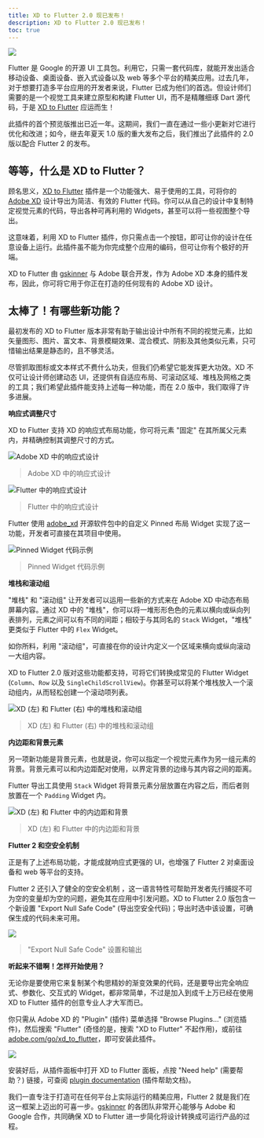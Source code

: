 ```yaml
---
title: XD to Flutter 2.0 现已发布！
description: XD to Flutter 2.0 现已发布！
toc: true
---
```


![]({{site.flutter-files-cn}}/posts/images/2021/05/JEUpoL.jpg)

Flutter 是 Google 的开源 UI 工具包。利用它，只需一套代码库，就能开发出适合移动设备、桌面设备、嵌入式设备以及 web 等多个平台的精美应用。过去几年，对于想要打造多平台应用的开发者来说，Flutter 已成为他们的首选。但设计师们需要的是一个视觉工具来建立原型和构建 Flutter UI，而不是精雕细琢 Dart 源代码，于是 [XD to Flutter](https://github.com/AdobeXD/xd-to-flutter-plugin) 应运而生！

此插件的首个预览版推出已近一年。这期间，我们一直在通过一些小更新对它进行优化和改进；如今，继去年夏天 1.0 版的重大发布之后，我们推出了此插件的 2.0 版以配合 Flutter 2 的发布。

## **等等，什么是 XD to Flutter？**

顾名思义，[XD to Flutter](https://youtu.be/raG7NjM0p0k) 插件是一个功能强大、易于使用的工具，可将你的 [Adobe XD](https://www.adobe.com/products/xd.html) 设计导出为简洁、有效的 Flutter 代码。你可以从自己的设计中复制特定视觉元素的代码，导出各种可再利用的 Widgets，甚至可以将一些视图整个导出。

这意味着，利用 XD to Flutter 插件，你只需点击一个按钮，即可让你的设计在任意设备上运行。此插件虽不能为你完成整个应用的编码，但可让你有个极好的开端。

XD to Flutter 由 [gskinner](https://gskinner.com/) 与 Adobe 联合开发，作为 Adobe XD 本身的插件发布，因此，你可将它用于你正在打造的任何现有的 Adobe XD 设计。

## **太棒了！有哪些新功能？**

最初发布的 XD to Flutter 版本非常有助于输出设计中所有不同的视觉元素，比如矢量图形、图片、富文本、背景模糊效果、混合模式、阴影及其他类似元素，只可惜输出结果是静态的，且不够灵活。

尽管抓取图标或文本样式不费什么功夫，但我们仍希望它能发挥更大功效。XD 不仅可让设计师创建动态 UI，还提供有自适应布局、可滚动区域、堆栈及网格之类的工具；我们希望此插件能支持上述每一种功能，而在 2.0 版中，我们取得了许多进展。

**响应式调整尺寸**

XD to Flutter 支持 XD 的响应式布局功能，你可将元素 "固定" 在其所属父元素内，并精确控制其调整尺寸的方式。

![Adobe XD 中的响应式设计]({{site.flutter-files-cn}}/posts/images/2021/05/2oeEuB.png)

> Adobe XD 中的响应式设计

![Flutter 中的响应式设计]({{site.flutter-files-cn}}/posts/images/2021/05/T0Kwo6.gif)

> Flutter 中的响应式设计

Flutter 使用 [adobe_xd](https://pub.dev/packages/adobe_xd) 开源软件包中的自定义 Pinned 布局 Widget 实现了这一功能，开发者可直接在其项目中使用。

![Pinned Widget 代码示例]({{site.flutter-files-cn}}/posts/images/2021/05/nzmZOr.jpg)

> Pinned Widget 代码示例

**堆栈和滚动组**

"堆栈" 和 "滚动组" 让开发者可以运用一些新的方式来在 Adobe XD 中动态布局屏幕内容。通过 XD 中的 "堆栈"，你可以将一堆形形色色的元素以横向或纵向列表排列，元素之间可以有不同的间距；相较于与其同名的 `Stack` Widget，"堆栈" 更类似于 Flutter 中的 `Flex` Widget。

如你所料，利用 "滚动组"，可直接在你的设计内定义一个区域来横向或纵向滚动一大组内容。

XD to Flutter 2.0 版对这些功能都支持，可将它们转换成常见的 Flutter Widget (`Column`、`Row` 以及 `SingleChildScrollView`)。你甚至可以将某个堆栈放入一个滚动组内，从而轻松创建一个滚动项列表。

![XD (左) 和 Flutter (右) 中的堆栈和滚动组]({{site.flutter-files-cn}}/posts/images/2021/05/GRBLhW.gif)

> XD (左) 和 Flutter (右) 中的堆栈和滚动组

**内边距和背景元素**

另一项新功能是背景元素，也就是说，你可以指定一个视觉元素作为另一组元素的背景。背景元素可以和内边距配对使用，以界定背景的边缘与其内容之间的距离。

Flutter 导出工具使用 `Stack` Widget 将背景元素分层放置在内容之后，而后者则放置在一个 `Padding` Widget 内。

![XD (左) 和 Flutter 中的内边距和背景]({{site.flutter-files-cn}}/posts/images/2021/05/RIaeJC.gif)

> XD (左) 和 Flutter 中的内边距和背景

**Flutter 2 和空安全机制**

正是有了上述布局功能，才能成就响应式更强的 UI，也增强了 Flutter 2 对桌面设备和 web 等平台的支持。

Flutter 2 还引入了健全的空安全机制 ，这一语言特性可帮助开发者先行捕捉不可为空的变量却为空的问题，避免其在应用中引发问题。XD to Flutter 2.0 版包含一个新设置 "Export Null Safe Code" (导出空安全代码)；导出时选中该设置，可确保生成的代码未来可用。

![]({{site.flutter-files-cn}}/posts/images/2021/05/mEFck0.png)

> "Export Null Safe Code" 设置和输出

**听起来不错啊！怎样开始使用？**

无论你是要使用它来复制某个构思精妙的渐变效果的代码，还是要导出完全响应式、参数化、交互式的 Widget，都非常简单，不过是加入到成千上万已经在使用 XD to Flutter 插件的创意专业人才大军而已。

你只需从 Adobe XD 的 "Plugin" (插件) 菜单选择 "Browse Plugins…" (浏览插件)，然后搜索 "Flutter" (奇怪的是，搜索 "XD to Flutter" 不起作用)，或前往 [adobe.com/go/xd_to_flutter](https://adobe.com/go/xd_to_flutter)，即可安装此插件。

![]({{site.flutter-files-cn}}/posts/images/2021/05/r9kl7p.png)

安装好后，从插件面板中打开 XD to Flutter 面板，点按 "Need help" (需要帮助？) 链接，可查阅 [plugin documentation](https://github.com/AdobeXD/xd-to-flutter-plugin/blob/master/README.md) (插件帮助文档)。

我们一直专注于打造可在任何平台上实际运行的精美应用，Flutter 2 就是我们在这一框架上迈出的可喜一步。[gskinner](https://gskinner.com/) 的各团队非常开心能够与 Adobe 和 Google 合作，共同确保 XD to Flutter 进一步简化将设计转换成可运行产品的过程。
